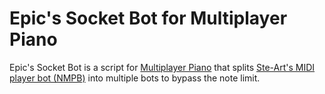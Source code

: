 # Epic's Socket Bot for Multiplayer Piano
Epic's Socket Bot is a script for [Multiplayer Piano](https://multiplayerpiano.net) that splits [Ste-Art's MIDI player bot (NMPB)](https://nmpb-blog.blogspot.com/) into multiple bots to bypass the note limit.